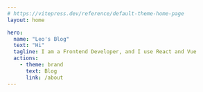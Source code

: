 ```yaml
---
# https://vitepress.dev/reference/default-theme-home-page
layout: home

hero:
  name: "Leo's Blog"
  text: "Hi"
  tagline: I am a Frontend Developer, and I use React and Vue
  actions:
    - theme: brand
      text: Blog
      link: /about
---
```

